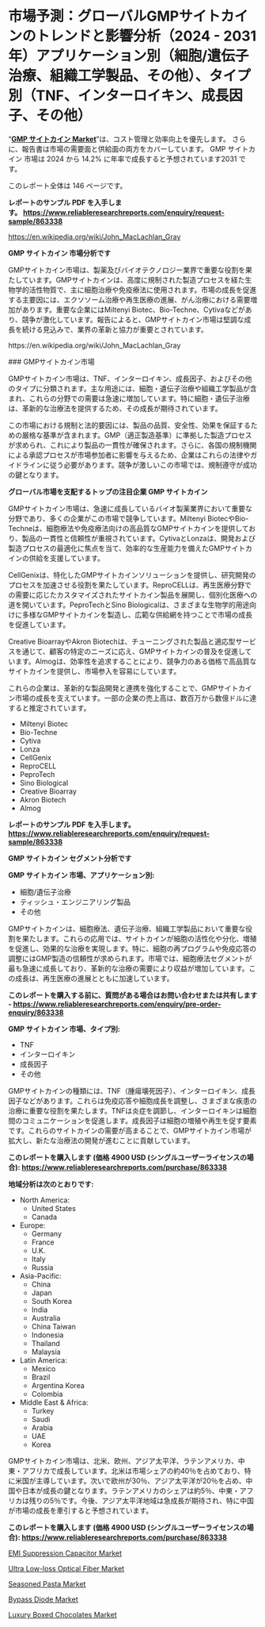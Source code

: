 <p><h1>市場予測：グローバルGMPサイトカインのトレンドと影響分析（2024 - 2031年）アプリケーション別（細胞/遺伝子治療、組織工学製品、その他）、タイプ別（TNF、インターロイキン、成長因子、その他）</h1></p><p>&ldquo;<strong><a href="https://www.reliableresearchreports.com/gmp-cytokines-r863338?utm_campaign=110&utm_medium=9&utm_source=Github&utm_content=ia&utm_term=10102024&utm_id=gmp-cytokines">GMP サイトカイン Market</a></strong>&rdquo;は、コスト管理と効率向上を優先します。 さらに、報告書は市場の需要面と供給面の両方をカバーしています。 GMP サイトカイン 市場は 2024 から 14.2% に年率で成長すると予想されています2031 です。</p>
<p>このレポート全体は 146 ページです。</p>
<p><strong>レポートのサンプル PDF を入手します。&nbsp;<a href="https://www.reliableresearchreports.com/enquiry/request-sample/863338?utm_campaign=110&utm_medium=9&utm_source=Github&utm_content=ia&utm_term=10102024&utm_id=gmp-cytokines">https://www.reliableresearchreports.com/enquiry/request-sample/863338</a></strong></p>
<p><a href="https://en.wikipedia.org/wiki/John_MacLachlan_Gray?utm_campaign=110&utm_medium=9&utm_source=Github&utm_content=ia&utm_term=10102024&utm_id=gmp-cytokines">https://en.wikipedia.org/wiki/John_MacLachlan_Gray</a></p>
<p><strong>GMP サイトカイン 市場分析です</strong></p>
<p><p>GMPサイトカイン市場は、製薬及びバイオテクノロジー業界で重要な役割を果たしています。GMPサイトカインは、高度に規制された製造プロセスを経た生物学的活性物質で、主に細胞治療や免疫療法に使用されます。市場の成長を促進する主要因には、エクソソーム治療や再生医療の進展、がん治療における需要増加があります。重要な企業にはMiltenyi Biotec、Bio-Techne、Cytivaなどがあり、競争が激化しています。報告によると、GMPサイトカイン市場は堅調な成長を続ける見込みで、業界の革新と協力が重要とされています。</p></p>
<p>https://en.wikipedia.org/wiki/John_MacLachlan_Gray</p>
<p><p>### GMPサイトカイン市場</p><p>GMPサイトカイン市場は、TNF、インターロイキン、成長因子、およびその他のタイプに分類されます。主な用途には、細胞・遺伝子治療や組織工学製品が含まれ、これらの分野での需要は急速に増加しています。特に細胞・遺伝子治療は、革新的な治療法を提供するため、その成長が期待されています。</p><p>この市場における規制と法的要因には、製品の品質、安全性、効果を保証するための厳格な基準が含まれます。GMP（適正製造基準）に準拠した製造プロセスが求められ、これにより製品の一貫性が確保されます。さらに、各国の規制機関による承認プロセスが市場参加者に影響を与えるため、企業はこれらの法律やガイドラインに従う必要があります。競争が激しいこの市場では、規制遵守が成功の鍵となります。</p></p>
<p><strong>グローバル市場を支配するトップの注目企業 GMP サイトカイン</strong></p>
<p><p>GMPサイトカイン市場は、急速に成長しているバイオ製薬業界において重要な分野であり、多くの企業がこの市場で競争しています。Miltenyi BiotecやBio-Techneは、細胞療法や免疫療法向けの高品質なGMPサイトカインを提供しており、製品の一貫性と信頼性が重視されています。CytivaとLonzaは、開発および製造プロセスの最適化に焦点を当て、効率的な生産能力を備えたGMPサイトカインの供給を支援しています。</p><p>CellGenixは、特化したGMPサイトカインソリューションを提供し、研究開発のプロセスを加速させる役割を果たしています。ReproCELLは、再生医療分野での需要に応じたカスタマイズされたサイトカイン製品を展開し、個別化医療への道を開いています。PeproTechとSino Biologicalは、さまざまな生物学的用途向けに多様なGMPサイトカインを製造し、広範な供給網を持つことで市場の成長を促進しています。</p><p>Creative BioarrayやAkron Biotechは、チューニングされた製品と適応型サービスを通じて、顧客の特定のニーズに応え、GMPサイトカインの普及を促進しています。Almogは、効率性を追求することにより、競争力のある価格で高品質なサイトカインを提供し、市場参入を容易にしています。</p><p>これらの企業は、革新的な製品開発と連携を強化することで、GMPサイトカイン市場の成長を支えています。一部の企業の売上高は、数百万から数億ドルに達すると推定されています。</p></p>
<p><ul><li>Miltenyi Biotec</li><li>Bio-Techne</li><li>Cytiva</li><li>Lonza</li><li>CellGenix</li><li>ReproCELL</li><li>PeproTech</li><li>Sino Biological</li><li>Creative Bioarray</li><li>Akron Biotech</li><li>Almog</li></ul></p>
<p><strong>レポートのサンプル PDF を入手します。 <a href="https://www.reliableresearchreports.com/enquiry/request-sample/863338?utm_campaign=110&utm_medium=9&utm_source=Github&utm_content=ia&utm_term=10102024&utm_id=gmp-cytokines">https://www.reliableresearchreports.com/enquiry/request-sample/863338</a></strong></p>
<p><strong>GMP サイトカイン セグメント分析です</strong></p>
<p><strong>GMP サイトカイン 市場、アプリケーション別:</strong></p>
<p><ul><li>細胞/遺伝子治療</li><li>ティッシュ・エンジニアリング製品</li><li>その他</li></ul></p>
<p><p>GMPサイトカインは、細胞療法、遺伝子治療、組織工学製品において重要な役割を果たします。これらの応用では、サイトカインが細胞の活性化や分化、増殖を促進し、効果的な治療を実現します。特に、細胞の再プログラムや免疫応答の調整にはGMP製造の信頼性が求められます。市場では、細胞療法セグメントが最も急速に成長しており、革新的な治療の需要により収益が増加しています。この成長は、再生医療の進展とともに加速しています。</p></p>
<p><strong>このレポートを購入する前に、質問がある場合はお問い合わせまたは共有します - <a href="https://www.reliableresearchreports.com/enquiry/pre-order-enquiry/863338?utm_campaign=110&utm_medium=9&utm_source=Github&utm_content=ia&utm_term=10102024&utm_id=gmp-cytokines">https://www.reliableresearchreports.com/enquiry/pre-order-enquiry/863338</a></strong></p>
<p><strong>GMP サイトカイン 市場、タイプ別:</strong></p>
<p><ul><li>TNF</li><li>インターロイキン</li><li>成長因子</li><li>その他</li></ul></p>
<p><p>GMPサイトカインの種類には、TNF（腫瘍壊死因子）、インターロイキン、成長因子などがあります。これらは免疫応答や細胞成長を調整し、さまざまな疾患の治療に重要な役割を果たします。TNFは炎症を調節し、インターロイキンは細胞間のコミュニケーションを促進します。成長因子は細胞の増殖や再生を促す要素です。これらのサイトカインの需要が高まることで、GMPサイトカイン市場が拡大し、新たな治療法の開発が進むことに貢献しています。</p></p>
<p><strong>このレポートを購入します (価格 4900 USD (シングルユーザーライセンスの場合): <a href="https://www.reliableresearchreports.com/purchase/863338?utm_campaign=110&utm_medium=9&utm_source=Github&utm_content=ia&utm_term=10102024&utm_id=gmp-cytokines">https://www.reliableresearchreports.com/purchase/863338</a></strong></p>
<p><strong>地域分析は次のとおりです:</strong></p>
<p><ul>
    <li>
        North America:
        <ul>
            <li>United States</li>
            <li>Canada</li>
        </ul>
    </li>
    <li>
        Europe:
        <ul>
            <li>Germany</li>
            <li>France</li>
            <li>U.K.</li>
            <li>Italy</li>
            <li>Russia</li>
        </ul>
    </li>
    <li>
        Asia-Pacific:
        <ul>
            <li>China</li>
            <li>Japan</li>
            <li>South Korea</li>
            <li>India</li>
            <li>Australia</li>
            <li>China Taiwan</li>
            <li>Indonesia</li>
            <li>Thailand</li>
            <li>Malaysia</li>
        </ul>
    </li>
    <li>
        Latin America:
        <ul>
            <li>Mexico</li>
            <li>Brazil</li>
            <li>Argentina Korea</li>
            <li>Colombia</li>
        </ul>
    </li>
    <li>
        Middle East & Africa:
        <ul>
            <li>Turkey</li>
            <li>Saudi</li>
            <li>Arabia</li>
            <li>UAE</li>
            <li>Korea</li>
        </ul>
    </li>
    </ul></p>
<p><p>GMPサイトカイン市場は、北米、欧州、アジア太平洋、ラテンアメリカ、中東・アフリカで成長しています。北米は市場シェアの約40％を占めており、特に米国が主導しています。次いで欧州が30％、アジア太平洋が20％を占め、中国や日本が成長の鍵となります。ラテンアメリカのシェアは約5％、中東・アフリカは残りの5％です。今後、アジア太平洋地域は急成長が期待され、特に中国が市場の成長を牽引すると予想されています。</p></p>
<p><strong>このレポートを購入します (価格 4900 USD (シングルユーザーライセンスの場合): <a href="https://www.reliableresearchreports.com/purchase/863338?utm_campaign=110&utm_medium=9&utm_source=Github&utm_content=ia&utm_term=10102024&utm_id=gmp-cytokines">https://www.reliableresearchreports.com/purchase/863338</a></strong></p>
<p><p><a href="https://www.linkedin.com/pulse/emi-suppression-capacitor-momentum-charting-12-cagr-path-sojme?utm_campaign=110&utm_medium=9&utm_source=Github&utm_content=ia&utm_term=10102024&utm_id=gmp-cytokines">EMI Suppression Capacitor Market</a></p><p><a href="https://github.com/CarolynWatkins697/Market-Research-Report-List-1/blob/main/ultra-low-loss-optical-fiber-market.md?utm_campaign=110&utm_medium=9&utm_source=Github&utm_content=ia&utm_term=10102024&utm_id=gmp-cytokines">Ultra Low-loss Optical Fiber Market</a></p><p><a href="https://issuu.com/reportprime-2/docs/seasoned-pasta-market-size-2030.ppt_c876edfb51cbd1?utm_campaign=110&utm_medium=9&utm_source=Github&utm_content=ia&utm_term=10102024&utm_id=gmp-cytokines">Seasoned Pasta Market</a></p><p><a href="https://www.linkedin.com/pulse/bypass-diode-market-emerging-trends-future-prospects-period-hpt5e?utm_campaign=110&utm_medium=9&utm_source=Github&utm_content=ia&utm_term=10102024&utm_id=gmp-cytokines">Bypass Diode Market</a></p><p><a href="https://issuu.com/reportprime-2/docs/luxury-boxed-chocolates-market-size_4eaa45f627c22b?utm_campaign=110&utm_medium=9&utm_source=Github&utm_content=ia&utm_term=10102024&utm_id=gmp-cytokines">Luxury Boxed Chocolates Market</a></p></p>